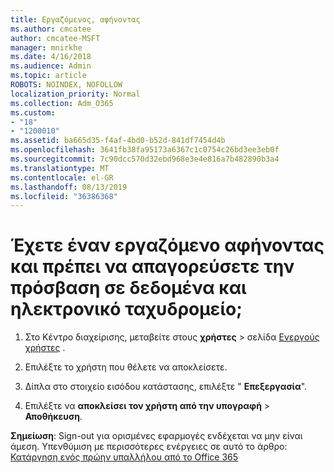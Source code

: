 ```yaml
---
title: Εργαζόμενος, αφήνοντας
ms.author: cmcatee
author: cmcatee-MSFT
manager: mnirkhe
ms.date: 4/16/2018
ms.audience: Admin
ms.topic: article
ROBOTS: NOINDEX, NOFOLLOW
localization_priority: Normal
ms.collection: Adm_O365
ms.custom:
- "18"
- "1200010"
ms.assetid: ba665d35-f4af-4bd0-b52d-841df7454d4b
ms.openlocfilehash: 3641fb38fa95173a6367c1c0754c26bd3ee3eb0f
ms.sourcegitcommit: 7c90dcc570d32ebd968e3e4e816a7b482890b3a4
ms.translationtype: MT
ms.contentlocale: el-GR
ms.lasthandoff: 08/13/2019
ms.locfileid: "36386368"
---
```

# <a name="have-an-employee-leaving-and-need-to-block-access-to-data-and-email"></a>Έχετε έναν εργαζόμενο αφήνοντας και πρέπει να απαγορεύσετε την πρόσβαση σε δεδομένα και ηλεκτρονικό ταχυδρομείο;
  
1. Στο Κέντρο διαχείρισης, μεταβείτε στους **χρήστες** \> σελίδα [Ενεργούς χρήστες](https://go.microsoft.com/fwlink/p/?linkid=834822) .

2. Επιλέξτε το χρήστη που θέλετε να αποκλείσετε.

3. Δίπλα στο στοιχείο εισόδου κατάστασης, επιλέξτε " **Επεξεργασία**".

4. Επιλέξτε να **αποκλείσει τον χρήστη από την υπογραφή** \> **Αποθήκευση**.

**Σημείωση**: Sign-out για ορισμένες εφαρμογές ενδέχεται να μην είναι άμεση. Υπενθύμιση με περισσότερες ενέργειες σε αυτό το άρθρο: [Κατάργηση ενός πρώην υπαλλήλου από το Office 365](https://docs.microsoft.com/en-us/office365/admin/add-users/remove-former-employee)